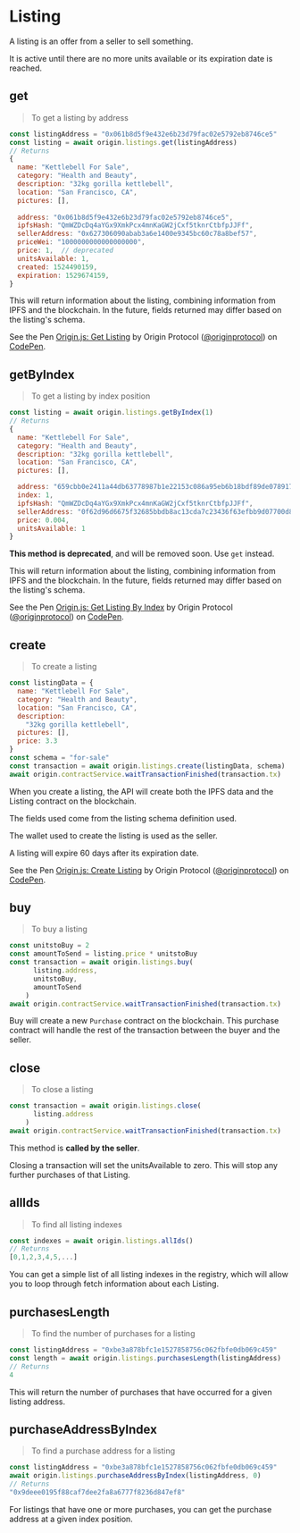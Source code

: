 # Listing

A listing is an offer from a seller to sell something.

It is active until there are no more units available or its expiration date is reached.

## get

> To get a listing by address

```javascript
const listingAddress = "0x061b8d5f9e432e6b23d79fac02e5792eb8746ce5"
const listing = await origin.listings.get(listingAddress)
// Returns 
{
  name: "Kettlebell For Sale",
  category: "Health and Beauty",
  description: "32kg gorilla kettlebell",
  location: "San Francisco, CA",
  pictures: [],
  
  address: "0x061b8d5f9e432e6b23d79fac02e5792eb8746ce5",
  ipfsHash: "QmWZDcDq4aYGx9XmkPcx4mnKaGW2jCxf5tknrCtbfpJJFf",
  sellerAddress: "0x627306090abab3a6e1400e9345bc60c78a8bef57",
  priceWei: "1000000000000000000",
  price: 1,  // deprecated
  unitsAvailable: 1,
  created: 1524490159,
  expiration: 1529674159,
}
```

This will return information about the listing, combining information from IPFS and the blockchain. In the future, fields returned may differ based on the listing's schema.

<p data-height="440" data-theme-id="dark" data-slug-hash="vrzqYo" data-default-tab="js,result" data-user="originprotocol" data-embed-version="2" data-pen-title="Origin.js: Get Listing" class="codepen">See the Pen <a href="https://codepen.io/originprotocol/pen/vrzqYo/">Origin.js: Get Listing</a> by Origin Protocol (<a href="https://codepen.io/originprotocol">@originprotocol</a>) on <a href="https://codepen.io">CodePen</a>.</p>

## getByIndex

> To get a listing by index position

```javascript
const listing = await origin.listings.getByIndex(1)
// Returns 
{
  name: "Kettlebell For Sale",
  category: "Health and Beauty",
  description: "32kg gorilla kettlebell",
  location: "San Francisco, CA",
  pictures: [],

  address: "659cbb0e2411a44db63778987b1e22153c086a95eb6b18bdf89de078917abc63",
  index: 1,
  ipfsHash: "QmWZDcDq4aYGx9XmkPcx4mnKaGW2jCxf5tknrCtbfpJJFf",
  sellerAddress: "0f62d96d6675f32685bbdb8ac13cda7c23436f63efbb9d07700d8669ff12b7c4",
  price: 0.004,
  unitsAvailable: 1
}
```

**This method is deprecated**, and will be removed soon.  Use `get` instead.

This will return information about the listing, combining information from IPFS and the blockchain. In the future, fields returned may differ based on the listing's schema.

<p data-height="420" data-theme-id="dark" data-slug-hash="VdGJwO" data-default-tab="js,result" data-user="originprotocol" data-embed-version="2" data-pen-title="Origin.js: Get Listing By Index" class="codepen">See the Pen <a href="https://codepen.io/originprotocol/pen/VdGJwO/">Origin.js: Get Listing By Index</a> by Origin Protocol (<a href="https://codepen.io/originprotocol">@originprotocol</a>) on <a href="https://codepen.io">CodePen</a>.</p>

## create

> To create a listing

```javascript
const listingData = {
  name: "Kettlebell For Sale",
  category: "Health and Beauty",
  location: "San Francisco, CA",
  description:
    "32kg gorilla kettlebell",
  pictures: [],
  price: 3.3
}
const schema = "for-sale"
const transaction = await origin.listings.create(listingData, schema)
await origin.contractService.waitTransactionFinished(transaction.tx)
``` 

When you create a listing, the API will create both the IPFS data and the Listing contract on the blockchain.

The fields used come from the listing schema definition used.

The wallet used to create the listing is used as the seller.

A listing will expire 60 days after its expiration date.

<p data-height="780" data-theme-id="dark" data-slug-hash="oyPrNV" data-default-tab="js,result" data-user="originprotocol" data-embed-version="2" data-pen-title="Origin.js: Create Listing" class="codepen">See the Pen <a href="https://codepen.io/originprotocol/pen/oyPrNV/">Origin.js: Create Listing</a> by Origin Protocol (<a href="https://codepen.io/originprotocol">@originprotocol</a>) on <a href="https://codepen.io">CodePen</a>.</p>

## buy

> To buy a listing

```javascript
const unitstoBuy = 2
const amountToSend = listing.price * unitstoBuy
const transaction = await origin.listings.buy(
      listing.address,
      unitstoBuy,
      amountToSend
    )
await origin.contractService.waitTransactionFinished(transaction.tx)
```

Buy will create a new `Purchase` contract on the blockchain. This purchase contract will handle the rest of the transaction between the buyer and the seller.

## close

> To close a listing

```javascript
const transaction = await origin.listings.close(
      listing.address
    )
await origin.contractService.waitTransactionFinished(transaction.tx)
```

This method is **called by the seller**.

Closing a transaction will set the unitsAvailable to zero. This will stop any further purchases of that Listing.

## allIds

> To find all listing indexes

```javascript
const indexes = await origin.listings.allIds()
// Returns 
[0,1,2,3,4,5,...]
```

You can get a simple list of all listing indexes in the registry, which will allow you to loop through fetch information about each Listing.

## purchasesLength

> To find the number of purchases for a listing

```javascript
const listingAddress = "0xbe3a878bfc1e1527858756c062fbfe0db069c459"
const length = await origin.listings.purchasesLength(listingAddress)
// Returns 
4
```

This will return the number of purchases that have occurred for a given listing address.

## purchaseAddressByIndex

> To find a purchase address for a listing

```javascript
const listingAddress = "0xbe3a878bfc1e1527858756c062fbfe0db069c459"
await origin.listings.purchaseAddressByIndex(listingAddress, 0)
// Returns 
"0x9deee0195f88caf7dee2fa8a6777f8236d847ef8"
```

For listings that have one or more purchases, you can get the purchase address at a given index position.
